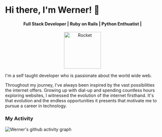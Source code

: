 <!---
WernerPetrick/WernerPetrick is a ✨ special ✨ repository because its `README.md` (this file) appears on your GitHub profile.
You can click the Preview link to take a look at your changes.
--->
# Hi there, I'm Werner! 👋

<div align="center">
  <h4>Full Stack Developer | Ruby on Rails | Python Enthuatist |</h4>
  <img src="https://i.ibb.co/wNdV8TS/Rocket.png" alt="Rocket" border="0" width="120">
</div>

<p>
  I'm a self taught developer who is passionate about the world wide web.
</p>

<p>
  Throughout my journey, I've always been inspired by the vast possibilities the internet offers. Growing up with dial-up and spending countless hours exploring websites, I witnessed the evolution of the internet firsthand. It's that evolution and the endless opportunities it presents that motivate me to pursue a career in technology.
</p>

### My Activity

![Werner's github activity graph](https://github-readme-activity-graph.vercel.app/graph?username=WernerPetrick&theme=nightowl)

